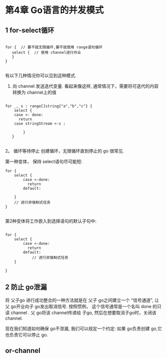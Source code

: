 
# 第4章 Go语言的并发模式



## 1 for-select循环 

```text

for {  // 要不就无限循环,要不就使用 range语句循环
   select {  // 使用 channel进行作业
   }
}


```

有以下几种情况你可以见到这种模式.
1. 向 channel 发送迭代变量.
看起来像这样, 通常情况下，需要将可迭代的内容转换为 channel上的值
```text

for _, s : range[]string{"a","b","c"} {
    select {
    case <- done:
      return
    case stringStream <-s :
            
        }
   }


```

2。 循环等待停止
创建循环，无限循环直到停止的 go 很常见.

第一种变体， 保持 select语句尽可能短:
```text
for {
    select {
        case <-done:
          return
        default:
        
    }
    // 进行非强制式任务    
}


```

第2种变体将工作嵌入到选择语句的默认子句中:
```text

for {
    select {
        case <-done:
          return
        default:
            // 进行非强制式任务    
    }
    
}

```


## 2 防止 go泄漏

将 父子go 进行成功整合的一种方法就是在
父子 go之间建立一个 "信号通道", 让 父 go开业向子 go发出取消信号.
按照惯例， 这个信号通常是一个名叫 done 的只读 channel .
父 go将该 channel传递给 子go, 然后在想要取消子go时，关闭该 channel.


现在我们知道如何确保 go不泄漏, 我们可以规定一个约定:
如果 go负责创建 go,它也负责它可以停止 go.



## or-channel
